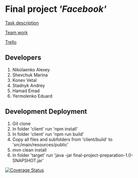 # Final project *'Facebook'*
[Task description](https://gitlab.com/dan-it/groups/fs9/-/tree/master/final-project)

[Team work](https://dan-it.gitlab.io/fe-book/teamwork/final.html)

[Trello](https://trello.com/b/qijpJexT/fs9finalproject)

## Developers
1. Nikolaenko Alexey
2. Shevchuk Marina
3. Konev Vetal
4. Stadnyk Andrey
5. Hamad Emad
6. Yermolenko Eduard

## Development Deployment
1. Git clone
2. In folder 'client' run 'npm install'
3. In folder 'client' run 'npm run build'
4. Copy all files and subfolders from 'client/build' to 'src/main/resources/public'
5. mvn clean install
6. In folder 'target' run 'java -jar final-project-preparation-1.0-SNAPSHOT.jar'

[![Coverage Status](https://coveralls.io/repos/github/AndreyStadnyk/finalProject/badge.svg?branch=master)](https://coveralls.io/github/AndreyStadnyk/finalProject?branch=master)
